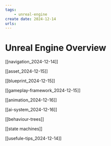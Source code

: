 ```yaml
---
tags:
    - unreal-engine
create date: 2024-12-14
urls:
---
```


# Unreal Engine Overview

[[navigation_2024-12-14]]

[[asset_2024-12-15]]

[[blueprint_2024-12-15]]

[[gameplay-framework_2024-12-15]]

[[animation_2024-12-16]]

[[ai-system_2024-12-16]]

[[behaviour-trees]]

[[state machines]]

[[usefule-tips_2024-12-14]]



